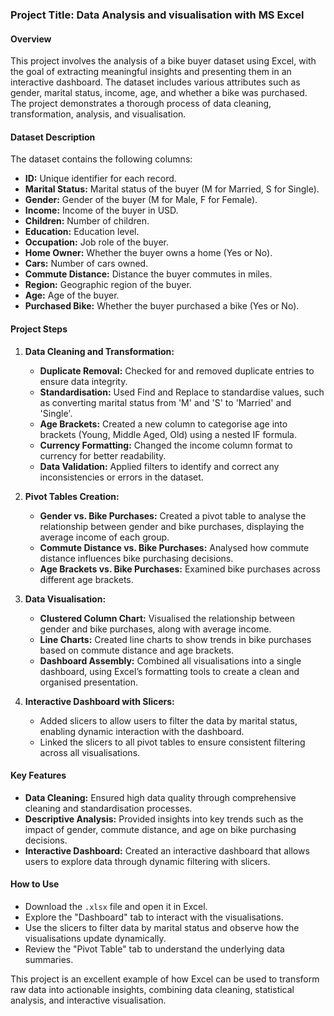 ### Project Title: Data Analysis and visualisation with MS Excel

#### Overview
This project involves the analysis of a bike buyer dataset using Excel, with the goal of extracting meaningful insights and presenting them in an interactive dashboard. The dataset includes various attributes such as gender, marital status, income, age, and whether a bike was purchased. The project demonstrates a thorough process of data cleaning, transformation, analysis, and visualisation.

#### Dataset Description
The dataset contains the following columns:
- **ID:** Unique identifier for each record.
- **Marital Status:** Marital status of the buyer (M for Married, S for Single).
- **Gender:** Gender of the buyer (M for Male, F for Female).
- **Income:** Income of the buyer in USD.
- **Children:** Number of children.
- **Education:** Education level.
- **Occupation:** Job role of the buyer.
- **Home Owner:** Whether the buyer owns a home (Yes or No).
- **Cars:** Number of cars owned.
- **Commute Distance:** Distance the buyer commutes in miles.
- **Region:** Geographic region of the buyer.
- **Age:** Age of the buyer.
- **Purchased Bike:** Whether the buyer purchased a bike (Yes or No).

#### Project Steps

1. **Data Cleaning and Transformation:**
   - **Duplicate Removal:** Checked for and removed duplicate entries to ensure data integrity.
   - **Standardisation:** Used Find and Replace to standardise values, such as converting marital status from 'M' and 'S' to 'Married' and 'Single'.
   - **Age Brackets:** Created a new column to categorise age into brackets (Young, Middle Aged, Old) using a nested IF formula.
   - **Currency Formatting:** Changed the income column format to currency for better readability.
   - **Data Validation:** Applied filters to identify and correct any inconsistencies or errors in the dataset.

2. **Pivot Tables Creation:**
   - **Gender vs. Bike Purchases:** Created a pivot table to analyse the relationship between gender and bike purchases, displaying the average income of each group.
   - **Commute Distance vs. Bike Purchases:** Analysed how commute distance influences bike purchasing decisions.
   - **Age Brackets vs. Bike Purchases:** Examined bike purchases across different age brackets.

3. **Data Visualisation:**
   - **Clustered Column Chart:** Visualised the relationship between gender and bike purchases, along with average income.
   - **Line Charts:** Created line charts to show trends in bike purchases based on commute distance and age brackets.
   - **Dashboard Assembly:** Combined all visualisations into a single dashboard, using Excel’s formatting tools to create a clean and organised presentation.

4. **Interactive Dashboard with Slicers:**
   - Added slicers to allow users to filter the data by marital status, enabling dynamic interaction with the dashboard.
   - Linked the slicers to all pivot tables to ensure consistent filtering across all visualisations.

#### Key Features
- **Data Cleaning:** Ensured high data quality through comprehensive cleaning and standardisation processes.
- **Descriptive Analysis:** Provided insights into key trends such as the impact of gender, commute distance, and age on bike purchasing decisions.
- **Interactive Dashboard:** Created an interactive dashboard that allows users to explore data through dynamic filtering with slicers.

#### How to Use
- Download the `.xlsx` file and open it in Excel.
- Explore the "Dashboard" tab to interact with the visualisations.
- Use the slicers to filter data by marital status and observe how the visualisations update dynamically.
- Review the "Pivot Table" tab to understand the underlying data summaries.

This project is an excellent example of how Excel can be used to transform raw data into actionable insights, combining data cleaning, statistical analysis, and interactive visualisation.
